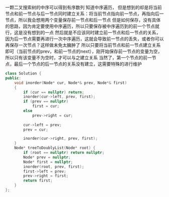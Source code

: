 一颗二叉搜索树的中序可以得到有序数列
知道中序遍历， 但是想到的却是将当前节点和前一节点与后一节点同时建立关系：将当前节点指向前一节点，再指向后一节点，所以我会想用两个变量保存前一节点和后一节点
但是如何保存，没有具体的思路，因为肯定要使用中序遍历，所以只要保存被中序遍历到的前一个节点就行，这是没有想到的一点
然后就是不应该同时建立前一节点和后一节点的关系，因为后一节点需要再进行一次中序遍历，这就会导致前一节点的丢失，或者你可以再保存一次节点？这样做未免太臃肿了
所以只要将当前节点和前一节点建立关系即可（当前节点的prev，和前一节点的next），刚开始保存前一节点的变量为空，所以只有该变量不为空时，才可以与之建立关系
当然了，第一个节点的前一节点，最后一个节点的后一节点的关系没有建立，这需要特殊的进行维护
```cpp
class Solution {
public:
    void inorder(Node* cur, Node*& prev, Node*& first)
    {
        if (cur == nullptr) return;
        inorder(cur->left, prev, first);
        if (prev == nullptr) 
            first = cur;
        else 
            prev->right = cur;
        
        cur->left = prev;   
        prev = cur;

        inorder(cur->right, prev, first);
    }
    Node* treeToDoublyList(Node* root) {
        if (root == nullptr) return nullptr;
        Node* prev = nullptr;
        Node* first = nullptr;
        inorder(root, prev, first);
        first->left = prev;
        prev->right = first;
        return first;
    }
};
```
